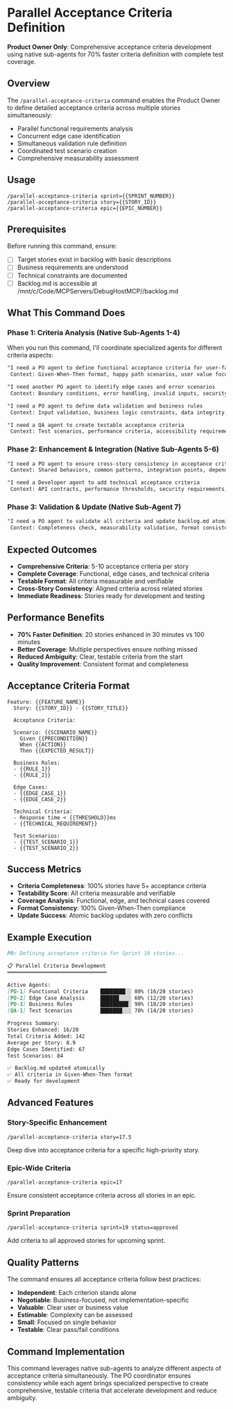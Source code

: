 # Parallel Acceptance Criteria Definition

**Product Owner Only**: Comprehensive acceptance criteria development using native sub-agents for 70% faster criteria definition with complete test coverage.

## Overview

The `/parallel-acceptance-criteria` command enables the Product Owner to define detailed acceptance criteria across multiple stories simultaneously:
- Parallel functional requirements analysis
- Concurrent edge case identification
- Simultaneous validation rule definition
- Coordinated test scenario creation
- Comprehensive measurability assessment

## Usage

```
/parallel-acceptance-criteria sprint={{SPRINT_NUMBER}}
/parallel-acceptance-criteria story={{STORY_ID}}
/parallel-acceptance-criteria epic={{EPIC_NUMBER}}
```

## Prerequisites

Before running this command, ensure:
- [ ] Target stories exist in backlog with basic descriptions
- [ ] Business requirements are understood
- [ ] Technical constraints are documented
- [ ] Backlog.md is accessible at /mnt/c/Code/MCPServers/DebugHostMCP//backlog.md

## What This Command Does

### Phase 1: Criteria Analysis (Native Sub-Agents 1-4)
When you run this command, I'll coordinate specialized agents for different criteria aspects:

```markdown
"I need a PO agent to define functional acceptance criteria for user-facing stories
 Context: Given-When-Then format, happy path scenarios, user value focus, measurable outcomes"

"I need another PO agent to identify edge cases and error scenarios
 Context: Boundary conditions, error handling, invalid inputs, security considerations"

"I need a PO agent to define data validation and business rules
 Context: Input validation, business logic constraints, data integrity, compliance requirements"

"I need a QA agent to create testable acceptance criteria
 Context: Test scenarios, performance criteria, accessibility requirements, automation potential"
```

### Phase 2: Enhancement & Integration (Native Sub-Agents 5-6)
```markdown
"I need a PO agent to ensure cross-story consistency in acceptance criteria
 Context: Shared behaviors, common patterns, integration points, dependency alignment"

"I need a Developer agent to add technical acceptance criteria
 Context: API contracts, performance thresholds, security requirements, technical constraints"
```

### Phase 3: Validation & Update (Native Sub-Agent 7)
```markdown
"I need a PO agent to validate all criteria and update backlog.md atomically
 Context: Completeness check, measurability validation, format consistency, backlog update"
```

## Expected Outcomes

- **Comprehensive Criteria**: 5-10 acceptance criteria per story
- **Complete Coverage**: Functional, edge cases, and technical criteria
- **Testable Format**: All criteria measurable and verifiable
- **Cross-Story Consistency**: Aligned criteria across related stories
- **Immediate Readiness**: Stories ready for development and testing

## Performance Benefits

- **70% Faster Definition**: 20 stories enhanced in 30 minutes vs 100 minutes
- **Better Coverage**: Multiple perspectives ensure nothing missed
- **Reduced Ambiguity**: Clear, testable criteria from the start
- **Quality Improvement**: Consistent format and completeness

## Acceptance Criteria Format

```gherkin
Feature: {{FEATURE_NAME}}
  Story: {{STORY_ID}} - {{STORY_TITLE}}

  Acceptance Criteria:
  
  Scenario: {{SCENARIO_NAME}}
    Given {{PRECONDITION}}
    When {{ACTION}}
    Then {{EXPECTED_RESULT}}
    
  Business Rules:
  - {{RULE_1}}
  - {{RULE_2}}
  
  Edge Cases:
  - {{EDGE_CASE_1}}
  - {{EDGE_CASE_2}}
  
  Technical Criteria:
  - Response time < {{THRESHOLD}}ms
  - {{TECHNICAL_REQUIREMENT}}
  
  Test Scenarios:
  - {{TEST_SCENARIO_1}}
  - {{TEST_SCENARIO_2}}
```

## Success Metrics

- **Criteria Completeness**: 100% stories have 5+ acceptance criteria
- **Testability Score**: All criteria measurable and verifiable
- **Coverage Analysis**: Functional, edge, and technical cases covered
- **Format Consistency**: 100% Given-When-Then compliance
- **Update Success**: Atomic backlog updates with zero conflicts

## Example Execution

```markdown
PO: Defining acceptance criteria for Sprint 19 stories...

📋 Parallel Criteria Development
════════════════════════════════

Active Agents:
[PO-1] Functional Criteria    ████████░░ 80% (16/20 stories)
[PO-2] Edge Case Analysis     ██████░░░░ 60% (12/20 stories)
[PO-3] Business Rules         █████████░ 90% (18/20 stories)
[QA-1] Test Scenarios         ███████░░░ 70% (14/20 stories)

Progress Summary:
Stories Enhanced: 16/20
Total Criteria Added: 142
Average per Story: 8.9
Edge Cases Identified: 67
Test Scenarios: 84

✅ Backlog.md updated atomically
✅ All criteria in Given-When-Then format
✅ Ready for development
```

## Advanced Features

### Story-Specific Enhancement
```
/parallel-acceptance-criteria story=17.5
```
Deep dive into acceptance criteria for a specific high-priority story.

### Epic-Wide Criteria
```
/parallel-acceptance-criteria epic=17
```
Ensure consistent acceptance criteria across all stories in an epic.

### Sprint Preparation
```
/parallel-acceptance-criteria sprint=19 status=approved
```
Add criteria to all approved stories for upcoming sprint.

## Quality Patterns

The command ensures all acceptance criteria follow best practices:
- **Independent**: Each criterion stands alone
- **Negotiable**: Business-focused, not implementation-specific
- **Valuable**: Clear user or business value
- **Estimable**: Complexity can be assessed
- **Small**: Focused on single behavior
- **Testable**: Clear pass/fail conditions

## Command Implementation

This command leverages native sub-agents to analyze different aspects of acceptance criteria simultaneously. The PO coordinator ensures consistency while each agent brings specialized perspective to create comprehensive, testable criteria that accelerate development and reduce ambiguity.